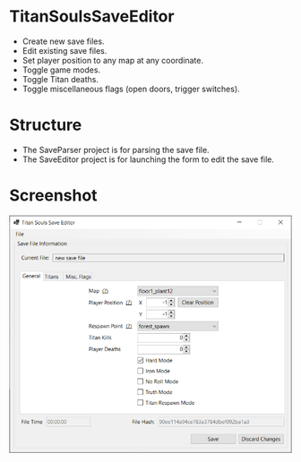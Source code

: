 # TitanSoulsSaveEditor

- Create new save files.
- Edit existing save files.
- Set player position to any map at any coordinate.
- Toggle game modes.
- Toggle Titan deaths.
- Toggle miscellaneous flags (open doors, trigger switches).

# Structure
- The SaveParser project is for parsing the save file.
- The SaveEditor project is for launching the form to edit the save file.

# Screenshot
![](screenshot.png)